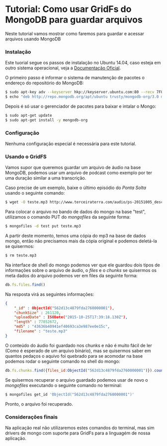 # Tutorial: Como usar GridFs do MongoDB para guardar arquivos

Neste tutorial vamos mostrar como faremos para guardar e acessar arquivos usando MongoDB
### Instalação

Este tuorial segue os passos de instalação no Ubuntu 14.04, caso esteja em outro sistema operacional, veja a [Documentação Oficial](https://docs.mongodb.org/manual/installation/).

O primeiro passo é informar o sistema de manutenção de pacotes o endereço do repositório do MongoDB:

```bash
$ sudo apt-key adv --keyserver hkp://keyserver.ubuntu.com:80 --recv 7F0CEB10
$ echo "deb http://repo.mongodb.org/apt/ubuntu trusty/mongodb-org/3.0 multiverse" | sudo tee /etc/apt/sources.list.d/mongodb-org-3.0.list
```
Depois é só usar o gerenciador de pacotes para baixar e intalar o Mongo:
```bash
$ sudo apt-get update
$ sudo apt-get install -y mongodb-org
```

### Configuração
Nenhuma configuração especial é necessária para este tutorial.
### Usando o GridFS
Vamos supor que queremos guardar um arquivo de áudio na base MongoDB, podemos usar um arquivo de podcast como exemplo por ter uma duração similar a uma transcrição.

Caso precise de um exemplo, baixe o último episódio do *Ponta Solta* usando o seguinte comando:

```bash
$ wget -O teste.mp3 http://www.terceiraterra.com/audio/ps-20151005_descrenca.mp3
```

Para colocar o arquivo no bando de dados do mongo na base "test", utilizamos o comando PUT do *mongofiles* da seguinte forma:

```bash
$ mongofiles -d test put teste.mp3
```

A partir deste momento, temos uma cópia do mp3 na base de dados mongo, então não precisamos mais da cópia original e podemos deletá-la se quisermos:

```bash
$ rm teste.mp3
```

Na interface de shell do mongo podemos ver que ele guardou dois tipos de informações sobre o arquivo de áudio, o *files* e o *chunks* se quisermos os meta dados do arquivo podemos ver em files da seguinte forma:

```javascript
db.fs.files.find()
```
Na resposta virá as seguintes informações:

```json
{ 
    "_id" : ObjectId("562d13c4879fda2760000001"), 
    "chunkSize" : 261120, 
    "uploadDate" : ISODate("2015-10-25T17:39:18.130Z"), 
    "length" : 77852672, 
    "md5" : "43636b40941ef40693ca3e987ee0e15c", 
    "filename" : "teste.mp3" 
}
```

O conteúdo do áudio foi guardado nos chunks e não é muito fácil de ler (Como é esperado de um arquivo binário), mas se quisermos saber em quantos pedaços o aquivo foi quebrado para se acomodar na base podemos rodar o seguinte comando no shell do mongo:

```javascript
db.fs.chunks.find({files_id:ObjectId("562d13c4879fda2760000001")}).count()
```

Se quisermos recuperar o arquivo guardado podemos usar de novo o *mongofiles* executando o seguinte comando no terminal:

```bash
$ mongofiles get_id 'ObjectId("562d13c4879fda2760000001")'
```

Pronto, o arquivo foi recuperado.

### Considerações finais

Na aplicação real não utilizaremos estes comandos do terminal, mas sim drivers de mongo com suporte para GridFs para a linguagém de nossa aplicação.

